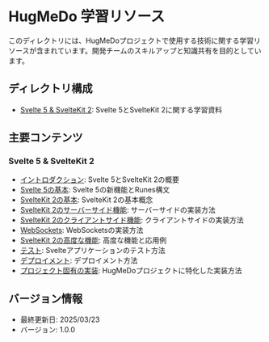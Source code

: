 # HugMeDo 学習リソース

このディレクトリには、HugMeDoプロジェクトで使用する技術に関する学習リソースが含まれています。開発チームのスキルアップと知識共有を目的としています。

## ディレクトリ構成

- [Svelte 5 & SvelteKit 2](./svelte5-sveltekit2/): Svelte 5とSvelteKit 2に関する学習資料

## 主要コンテンツ

### Svelte 5 & SvelteKit 2
- [イントロダクション](./svelte5-sveltekit2/00-introduction/): Svelte 5とSvelteKit 2の概要
- [Svelte 5の基本](./svelte5-sveltekit2/01-svelte5/): Svelte 5の新機能とRunes構文
- [SvelteKit 2の基本](./svelte5-sveltekit2/02-sveltekit2-basics/): SvelteKit 2の基本概念
- [SvelteKit 2のサーバーサイド機能](./svelte5-sveltekit2/03-sveltekit2-server/): サーバーサイドの実装方法
- [SvelteKit 2のクライアントサイド機能](./svelte5-sveltekit2/04-sveltekit2-client/): クライアントサイドの実装方法
- [WebSockets](./svelte5-sveltekit2/04-websockets/): WebSocketsの実装方法
- [SvelteKit 2の高度な機能](./svelte5-sveltekit2/05-sveltekit2-advanced/): 高度な機能と応用例
- [テスト](./svelte5-sveltekit2/06-testing/): Svelteアプリケーションのテスト方法
- [デプロイメント](./svelte5-sveltekit2/07-deployment/): デプロイメント方法
- [プロジェクト固有の実装](./svelte5-sveltekit2/08-project-specific/): HugMeDoプロジェクトに特化した実装方法

## バージョン情報
- 最終更新日: 2025/03/23
- バージョン: 1.0.0
